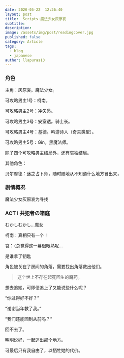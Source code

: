 ```yaml
---
date: 2020-05-22  12:26:40
layout: post
title:  Scripts·魔法少女灰原哀
subtitle: 
description: 
image: /assets/img/post/readingcover.jpg
published: false
category: Article
tags:
  - blog
  - japanese
author: llapuras13
---
```


### 角色

主角：灰原哀。魔法少女。

可攻略男主1号：柯南。

可攻略男主2号：冲矢昴。

可攻略男主3号：安室透。骑士长。

可攻略男主4号：基德。吟游诗人（奇夫类型）。

可攻略男主5号：Gin。黑魔法师。

除了四个可攻略男主结局外，还有哀独结局。


其他角色：

贝尔摩德：迷之占卜师，随时随地从不知道什么地方冒出来，

### 剧情概况

魔法少女灰原哀为寻找
 
### ACT I 共犯者の箱庭

むかしむかし…魔女

柯南：真相只有一个！

哀：（总觉得这一幕很眼熟呢...

是谁拿了钥匙

角色被关在了房间的角落，需要找出角落救出他们。

> 这个世上不存在起死回生的魔药。



想去追她，可即便追上了又能说些什么呢？

“你过得好不好？”

“谢谢当年救了我。”

“我们还能回到从前吗？”

回不去了。

明明说好，一起逃出那个地方。

可最后只有我自由了，以牺牲她的代价。

